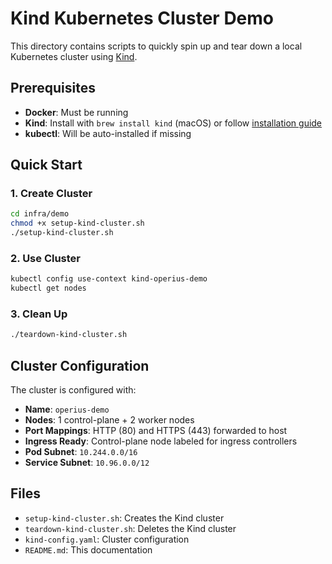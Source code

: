 # Kind Kubernetes Cluster Demo

This directory contains scripts to quickly spin up and tear down a local Kubernetes cluster using [Kind](https://kind.sigs.k8s.io/).

## Prerequisites

- **Docker**: Must be running
- **Kind**: Install with `brew install kind` (macOS) or follow [installation guide](https://kind.sigs.k8s.io/docs/user/quick-start/#installation)
- **kubectl**: Will be auto-installed if missing

## Quick Start

### 1. Create Cluster
```bash
cd infra/demo
chmod +x setup-kind-cluster.sh
./setup-kind-cluster.sh
```

### 2. Use Cluster
```bash
kubectl config use-context kind-operius-demo
kubectl get nodes
```

### 3. Clean Up
```bash
./teardown-kind-cluster.sh
```

## Cluster Configuration

The cluster is configured with:
- **Name**: `operius-demo`
- **Nodes**: 1 control-plane + 2 worker nodes
- **Port Mappings**: HTTP (80) and HTTPS (443) forwarded to host
- **Ingress Ready**: Control-plane node labeled for ingress controllers
- **Pod Subnet**: `10.244.0.0/16`
- **Service Subnet**: `10.96.0.0/12`

## Files

- `setup-kind-cluster.sh`: Creates the Kind cluster
- `teardown-kind-cluster.sh`: Deletes the Kind cluster  
- `kind-config.yaml`: Cluster configuration
- `README.md`: This documentation
